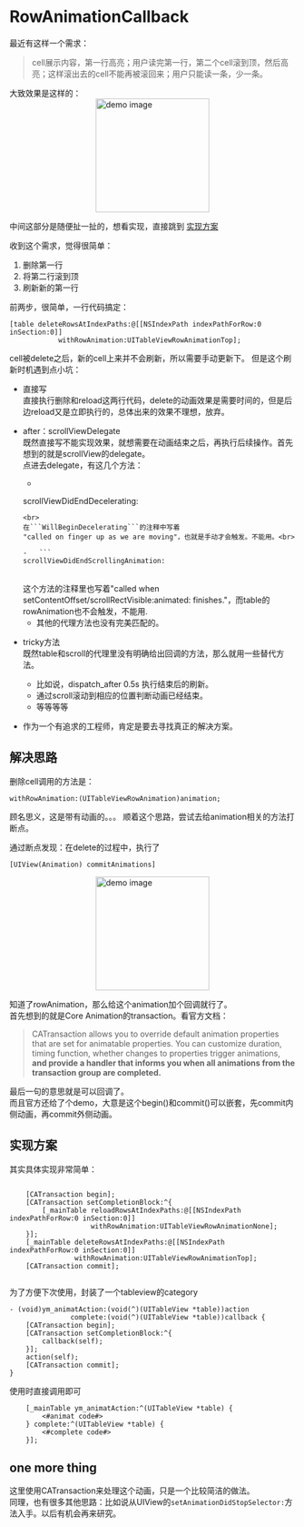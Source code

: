 # RowAnimationCallback

最近有这样一个需求：
>cell展示内容，第一行高亮；用户读完第一行，第二个cell滚到顶，然后高亮；这样滚出去的cell不能再被滚回来；用户只能读一条，少一条。

大致效果是这样的：
<img src="http://144.202.36.88/source/deleterow.gif" title="demo image" title="delete row image" style="display:block; margin:auto" width="200"/>


中间这部分是随便扯一扯的，想看实现，直接跳到 [实现方案](#实现方案)

收到这个需求，觉得很简单：

1. 删除第一行
2. 将第二行滚到顶
3. 刷新新的第一行

前两步，很简单，一行代码搞定：

```
[table deleteRowsAtIndexPaths:@[[NSIndexPath indexPathForRow:0 inSection:0]] 
			withRowAnimation:UITableViewRowAnimationTop];

```
cell被delete之后，新的cell上来并不会刷新，所以需要手动更新下。
但是这个刷新时机遇到点小坑：

- 直接写<br>
	直接执行删除和reload这两行代码，delete的动画效果是需要时间的，但是后边reload又是立即执行的，总体出来的效果不理想，放弃。
- after：scrollViewDelegate<br>
	既然直接写不能实现效果，就想需要在动画结束之后，再执行后续操作。首先想到的就是scrollView的delegate。<br>
	点进去delegate，有这几个方法：
	
	- 	```
	scrollViewDidEndDecelerating:
	```
	<br>
	在```WillBeginDecelerating```的注释中写着 
	"called on finger up as we are moving"，也就是手动才会触发。不能用。<br>

	- 	```
	scrollViewDidEndScrollingAnimation:
	```
	<br>
	这个方法的注释里也写着"called when setContentOffset/scrollRectVisible:animated: finishes."，而table的rowAnimation也不会触发，不能用.

	- 其他的代理方法也没有完美匹配的。
	

- tricky方法<br>
	既然table和scroll的代理里没有明确给出回调的方法，那么就用一些替代方法。
	- 比如说，dispatch_after 0.5s 执行结束后的刷新。
	- 通过scroll滚动到相应的位置判断动画已经结束。
	- 等等等等
- 作为一个有追求的工程师，肯定是要去寻找真正的解决方案。

## 解决思路
删除cell调用的方法是：
```- (void)deleteRowsAtIndexPaths:(NSArray<NSIndexPath *> *)indexPaths 
withRowAnimation:(UITableViewRowAnimation)animation;
```
顾名思义，这是带有动画的。。。
顺着这个思路，尝试去给animation相关的方法打断点。

通过断点发现：在delete的过程中，执行了
```
[UIView(Animation) commitAnimations]
```

<img src="http://144.202.36.88/source/callstack.png" title="demo image" title="delete row image" style="display:block; margin:auto" width="200"/>

知道了rowAnimation，那么给这个animation加个回调就行了。<br>
首先想到的就是Core Animation的transaction。看官方文档：
>CATransaction allows you to override default animation properties that are set for animatable properties. You can customize duration, timing function, whether changes to properties trigger animations, <b>and provide a handler that informs you when all animations from the transaction group are completed.</b>

最后一句的意思就是可以回调了。<br>
而且官方还给了个demo，大意是这个begin()和commit()可以嵌套，先commit内侧动画，再commit外侧动画。


## <span id = "fangan">实现方案</span>
其实具体实现非常简单：

```

   	[CATransaction begin];
	[CATransaction setCompletionBlock:^{
		[_mainTable reloadRowsAtIndexPaths:@[[NSIndexPath indexPathForRow:0 inSection:0]]
					withRowAnimation:UITableViewRowAnimationNone];
	}];
	[_mainTable deleteRowsAtIndexPaths:@[[NSIndexPath indexPathForRow:0 inSection:0]]
				withRowAnimation:UITableViewRowAnimationTop];
	[CATransaction commit];
    
```

为了方便下次使用，封装了一个tableview的category

```
- (void)ym_animatAction:(void(^)(UITableView *table))action
               complete:(void(^)(UITableView *table))callback {
    [CATransaction begin];
    [CATransaction setCompletionBlock:^{
        callback(self);
    }];
    action(self);
    [CATransaction commit];
}

```

使用时直接调用即可

```
    [_mainTable ym_animatAction:^(UITableView *table) {
        <#animat code#>
    } complete:^(UITableView *table) {
        <#complete code#>
    }];

```

## one more thing
这里使用CATransaction来处理这个动画，只是一个比较简洁的做法。<br>
同理，也有很多其他思路：比如说从UIView的```setAnimationDidStopSelector:```方法入手。以后有机会再来研究。




